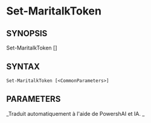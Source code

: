 ﻿---
external help file: powershai-help.xml
schema: 2.0.0
powershai: true
---

# Set-MaritalkToken

## SYNOPSIS <!--!= @#Synop !-->

Set-MaritalkToken [<CommonParameters>]


## SYNTAX <!--!= @#Syntax !-->

```
Set-MaritalkToken [<CommonParameters>]
```

## PARAMETERS <!--!= @#Params !-->




<!--PowershaiAiDocBlockStart-->
_Traduit automatiquement à l'aide de PowershAI et IA. 
_
<!--PowershaiAiDocBlockEnd-->
